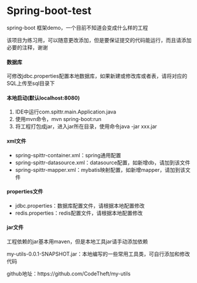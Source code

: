 # Spring-boot-test
<p>spring-boot 框架demo，一个目前不知道会变成什么样的工程</p>
<p>该项目为练习用，可以随意更改添加，但是要保证提交的代码能运行，而且请添加必要的注释，谢谢</p>


<h4>数据库</h4>
<p>可修改jdbc.properties配置本地数据库，如果新建或修改库或者表，请将对应的SQL上传至sql目录下</p>


<h4>本地启动(默认localhost:8080)</h4>
<ol>
<li>IDE中运行com.spittr.main.Application.java</li>
<li>使用mvn命令，mvn spring-boot:run</li>
<li>将工程打包成jar，进入jar所在目录，使用命令java -jar xxx.jar</li>
</ol>


<h4>xml文件</h4>
<ul>
<li>spring-spittr-container.xml：spring通用配置</li>
<li>spring-spittr-datasource.xml：datasource配置，如新增db，请加到该文件</li>
<li>spring-spittr-mapper.xml：mybatis映射配置，如新增mapper，请加到该文件</li>
</ul>


<h4>properties文件</h4>
<ul>
<li>jdbc.properties：数据库配置文件，请根据本地配置修改</li>
<li>redis.properties：redis配置文件，请根据本地配置修改</li>
</ul>


<h4>jar文件</h4>
<p>工程依赖的jar基本用maven，但是本地工具jar请手动添加依赖</p>
<p>my-utils-0.0.1-SNAPSHOT.jar：本地编写的一些常用工具类，可自行添加和修改代码</p>
<p>github地址：https://github.com/CodeTheft/my-utils</p>